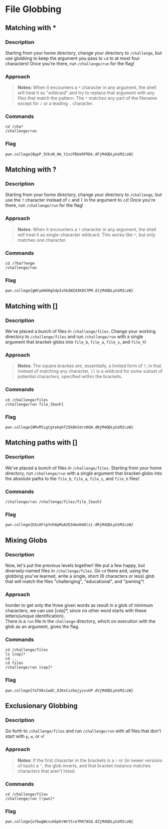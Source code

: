 # File Globbing


## Matching with *
### Description
Starting from your home directory, change your directory to `/challenge`, but use globbing to keep the argument you pass to `cd` to at most four characters! Once you're there, run `/challenge/run` for the flag!
### Approach
>**Notes:** When it encounters a `*` character in any argument, the shell will treat it as "wildcard" and try to replace that argument with any files that match the pattern.
>The `*` matches any part of the filename except for `/` or a leading `.` character.
### Commands
```
cd /cha*
/challenge/run
```
### Flag
`pwn.college{0ppP_5VkzN_Hm_t1scPDUeRFRbk.dFjM4QDLyUzM2czW}`

## Matching with ?
### Description
Starting from your home directory, change your directory to `/challenge`, but use the `?` character instead of `c` and `l` in the argument to `cd`! Once you're there, run `/challenge/run` for the flag!
### Approach
>**Notes**: When it encounters a `?` character in any argument, the shell will treat it as single-character wildcard. This works like `*`, but only matches one character.
### Commands
```
cd /?ha??enge
/challenge/run
```
### Flag
`pwn.college{gWtymkKHg5dpIvhbZWZd3K8S7PM.dJjM4QDLyUzM2czW}`

## Matching with []
### Description
We've placed a bunch of files in `/challenge/files`. Change your working directory to `/challenge/files` and run `/challenge/run` with a single argument that bracket-globs into `file_b`, `file_a`, `file_s`, and `file_h`!
### Approach
>**Notes**: The square brackes are, essentially, a limited form of `?`, in that instead of matching any character, `[]` is a wildcard for some subset of potential characters, specified within the brackets.
### Commands
```
cd /challenge/files
/challenge/run file_[bash]
```
### Flag
`pwn.college{8MvMlLgCgtekqhT25kBkSdrn0GN.dNjM4QDLyUzM2czW}`

## Matching paths with []
### Description
We've placed a bunch of files in `/challenge/files`. Starting from your home directory, run `/challenge/run` with a single argument that bracket-globs into the absolute paths to the `file_b`, `file_a`, `file_s`, and `file_h` files!

### Commands
`/challenge/run /challenge/files/file_[bash]`
### Flag
`pwn.college{EXuXFrpYnh8pMuA2D34mxKmOlzi.dRjM4QDLyUzM2czW}`

## Mixing Globs
### Description
Now, let's put the previous levels together! We put a few happy, but diversely-named files in `/challenge/files`. Go `cd` there and, using the globbing you've learned, write a single, short (6 characters or less) glob that will match the files "challenging", "educational", and "pwning"!
### Approach
Inorder to get only the three given words as result in a glob of minimum characters, we can use [cep]*, since no other word starts with these letters(unique identification).  
There is a `run` file in the `challenge` directory, which on execution with the glob as an argument, gives the flag.  
### Commands
```
cd /challenge/files
ls [cep]*
cd ..
cd files
/challenge/run [cep]*
``` 
### Flag
`pwn.college{YaTX6x1wQC_OJKxCzzbojyzsvUP.dVjM4QDLyUzM2czW}`

## Exclusionary Globbing
### Description
Go forth to `/challenge/files` and run `/challenge/run` with all files that don't start with `p`, `w`, or `n`!
### Approach
>**Notes**: If the first character in the brackets is a `!` or (in newer versions of bash) a `^`, the glob inverts, and that bracket instance matches characters that aren't listed.  
### Commands
```
cd /challenge/files
/challenge/run [!pwn]*
```
### Flag
`pwn.college{o7GwgWssukbpkrWtYtce7MX7ASQ.dZjM4QDLyUzM2czW}`